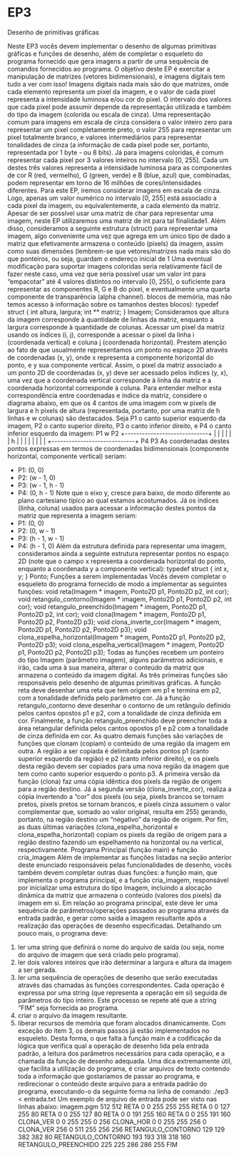 # EP3

Desenho de primitivas gráficas

Neste EP3 vocês devem implementar o desenho de algumas primitivas gráficas e funções
de desenho, além de completar o esqueleto do programa fornecido que gera imagens a
partir de uma sequência de comandos fornecidos ao programa. O objetivo deste EP é
exercitar a manipulação de matrizes (vetores bidimensionais), e imagens digitais tem tudo a
ver com isso!
Imagens digitais nada mais são do que matrizes, onde cada elemento representa um pixel
da imagem, e o valor de cada pixel representa a intensidade luminosa e/ou cor do pixel. O
intervalo dos valores que cada pixel pode assumir depende da representação utilizada e
também do tipo da imagem (colorida ou escala de cinza).
Uma representação comum para imagens em escala de cinza considera o valor inteiro zero
para representar um pixel completamente preto, o valor 255 para representar um pixel
totalmente branco, e valores intermediários para representar tonalidades de cinza (a
informação de cada pixel pode ser, portanto, representada por 1 byte - ou 8 bits).
Já para imagens coloridas, é comum representar cada pixel por 3 valores inteiros no
intervalo [0, 255]. Cada um destes três valores representa a intensidade luminosa para as
componentes de cor R (red, vermelho), G (green, verde) e B (blue, azul) que, combinadas,
podem representar em torno de 16 milhões de cores/intensidades diferentes.
Para este EP, iremos considerar imagens em escala de cinza. Logo, apenas um valor
numérico no intervalo [0, 255] está associado a cada pixel da imagem, ou
equivalentemente, a cada elemento da matriz. Apesar de ser possível usar uma matriz de
char para representar uma imagem, neste EP utilizaremos uma matriz de int para tal
finalidade1.
Além disso, consideramos a seguinte estrutura (struct) para representar uma imagem, algo
conveniente uma vez que agrega em um único tipo de dado a matriz que efetivamente
armazena o conteúdo (pixels) da imagem, assim como suas dimensões (lembrem-se que
vetores/matrizes nada mais são do que ponteiros, ou seja, guardam o endereço inicial de
1 Uma eventual modificação para suportar imagens coloridas seria relativamente fácil de fazer neste
caso, uma vez que seria possível usar um valor int para “empacotar” até 4 valores distintos no
intervalo [0, 255], o suficiente para representar as componentes R, G e B do pixel, e eventualmente
uma quarta componente de transparência (alpha channel).
blocos de memória, mas não temos acesso à informação sobre os tamanhos destes
blocos):
typedef struct {
int altura, largura;
int ** matriz;
} Imagem;
Consideramos que altura da imagem corresponde à quantidade de linhas da matriz,
enquanto a largura corresponde à quantidade de colunas. Acessar um pixel da matriz
usando os índices (i, j), corresponde a acessar o pixel da linha i (coordenada vertical) e
coluna j (coordenada horizontal). Prestem atenção ao fato de que usualmente
representamos um ponto no espaço 2D através de coordenadas (x, y), onde x representa a
componente horizontal do ponto, e y sua componente vertical. Assim, o pixel da matriz
associado a um ponto 2D de coordenadas (x, y) deve ser acessado pelos índices (y, x), uma
vez que a coordenada vertical corresponde à linha da matriz e a coordenada horizontal
corresponde à coluna.
Para entender melhor esta correspondência entre coordenadas e índice da matriz,
considere o diagrama abaixo, em que os 4 cantos de uma imagem com w pixels de largura
e h pixels de altura (representada, portanto, por uma matriz de h linhas e w colunas) são
destacados. Seja P1 o canto superior esquerdo da imagem, P2 o canto superior direito, P3
o canto inferior direito, e P4 o canto inferior esquerdo da imagem:
P1 w P2
+-----------------------------+
| |
| |
| |
h | |
| |
| |
| |
+-----------------------------+
P4 P3
As coordenadas destes pontos expressas em termos de coordenadas bidimensionais
(componente horizontal, componente vertical) seriam:
- P1: (0, 0)
- P2: (w - 1, 0)
- P3: (w - 1, h - 1)
- P4: (0, h - 1)
Note que o eixo y, cresce para baixo, de modo diferente ao plano cartesiano típico ao qual
estamos acostumados. Já os índices (linha, coluna) usados para acessar a informação
destes pontos da matriz que representa a imagem seriam:
- P1: (0, 0)
- P2: (0, w - 1)
- P3: (h - 1, w - 1)
- P4: (h - 1, 0)
Além da estrutura definida para representar uma imagem, consideramos ainda a seguinte
estrutura representar pontos no espaço 2D (note que o campo x representa a coordenada
horizontal do ponto, enquanto a coordenada y a componente vertical):
typedef struct {
int x, y;
} Ponto;
Funções a serem implementadas
Vocês devem completar o esqueleto do programa fornecido de modo a implementar as
seguintes funções:
void reta(Imagem * imagem, Ponto2D p1, Ponto2D p2, int cor);
void retangulo_contorno(Imagem * imagem, Ponto2D p1, Ponto2D p2, int cor);
void retangulo_preenchido(Imagem * imagem, Ponto2D p1, Ponto2D p2, int cor);
void clona(Imagem * imagem, Ponto2D p1, Ponto2D p2, Ponto2D p3);
void clona_inverte_cor(Imagem * imagem, Ponto2D p1, Ponto2D p2, Ponto2D p3);
void clona_espelha_horizontal(Imagem * imagem, Ponto2D p1, Ponto2D p2, Ponto2D p3);
void clona_espelha_vertical(Imagem * imagem, Ponto2D p1, Ponto2D p2, Ponto2D p3);
Todas as funções recebem um ponteiro do tipo Imagem (parâmetro imagem), alguns
parâmetros adicionais, e irão, cada uma à sua maneira, alterar o conteúdo da matriz que
armazena o conteúdo da imagem digital.
As três primeiras funções são responsáveis pelo desenho de algumas primitivas gráficas. A
função reta deve desenhar uma reta que tem origem em p1 e termina em p2, com a
tonalidade definida pelo parâmetro cor. Já a função retangulo_contorno deve
desenhar o contorno de um retângulo definido pelos cantos opostos p1 e p2, com a
tonalidade de cinza definida em cor. Finalmente, a função retangulo_preenchido deve
preencher toda a área retangular definida pelos cantos opostos p1 e p2 com a tonalidade
de cinza definida em cor.
As quatro demais funções são variações de funções que clonam (copiam) o conteúdo de
uma região da imagem em outra. A região a ser copiada é delimitada pelos pontos p1
(canto superior esquerdo da região) e p2 (canto inferior direito), e os pixels desta região
devem ser copiados para uma nova região da imagem que tem como canto superior
esquerdo o ponto p3. A primeira versão da função (clona) faz uma cópia idêntica dos
pixels da região de origem para a região destino. Já a segunda versão
(clona_inverte_cor), realiza a cópia invertendo a “cor” dos pixels (ou seja, pixels
brancos se tornam pretos, pixels pretos se tornam brancos, e pixels cinza assumem o valor
complementar que, somado ao valor original, resulta em 255) gerando, portanto, na região
destino um “negativo” da região de origem. Por fim, as duas últimas variações
(clona_espelha_horizontal e clona_espelha_horizontal) copiam os pixels da
região de origem para a região destino fazendo um espelhamento na horizontal ou na
vertical, respectivamente.
Programa Principal (função main) e função cria_imagem
Além de implementar as funções listadas na seção anterior deste enunciado responsáveis
pelas funcionalidades de desenho, vocês também devem completar outras duas funções: a
função main, que implementa o programa principal, e a função cria_imagem, responsável
por inicializar uma estrutura do tipo Imagem, incluindo a alocação dinâmica da matriz que
armazena o conteúdo (valores dos pixels) da imagem em si.
Em relação ao programa principal, este deve ler uma sequência de parâmetros/operações
passados ao programa através da entrada padrão, e gerar como saída a imagem resultante
após a realização das operações de desenho especificadas. Detalhando um pouco mais, o
programa deve:
1) ler uma string que definirá o nome do arquivo de saída (ou seja, nome do arquivo de
imagem que será criado pelo programa).
2) ler dois valores inteiros que irão determinar a largura e altura da imagem a ser
gerada.
3) ler uma sequência de operações de desenho que serão executadas através das
chamadas às funções correspondentes. Cada operação é expressa por uma string
(que representa a operação em si) seguida de parâmetros do tipo inteiro. Este
processo se repete até que a string “FIM” seja fornecida ao programa.
4) criar o arquivo da imagem resultante.
5) liberar recursos de memória que foram alocados dinamicamente.
Com exceção do item 3, os demais passos já estão implementados no esqueleto. Desta
forma, o que falta à função main é a codificação da lógica que verifica qual a operação de
desenho lida pela entrada padrão, a leitura dos parâmetros necessários para cada
operação, e a chamada da função de desenho adequada.
Uma dica extremamente útil, que facilita a utilização do programa, é criar arquivos de texto
contendo toda a informação que gostaríamos de passar ao programa, e redirecionar o
conteúdo deste arquivo para a entrada padrão do programa, executando-o da seguinte
forma na linha de comando:
./ep3 < entrada.txt
Um exemplo de arquivo de entrada pode ser visto nas linhas abaixo:
imagem.pgm 512 512
RETA 0 0 255 255 255
RETA 0 0 127 255 80
RETA 0 0 255 127 80
RETA 0 0 191 255 160
RETA 0 0 255 191 160
CLONA_VER 0 0 255 255 0 256
CLONA_HOR 0 0 255 255 256 0
CLONA_VER 256 0 511 255 256 256
RETANGULO_CONTORNO 129 129 382 382 80
RETANGULO_CONTORNO 193 193 318 318 160
RETANGULO_PREENCHIDO 225 225 286 286 255
FIM
